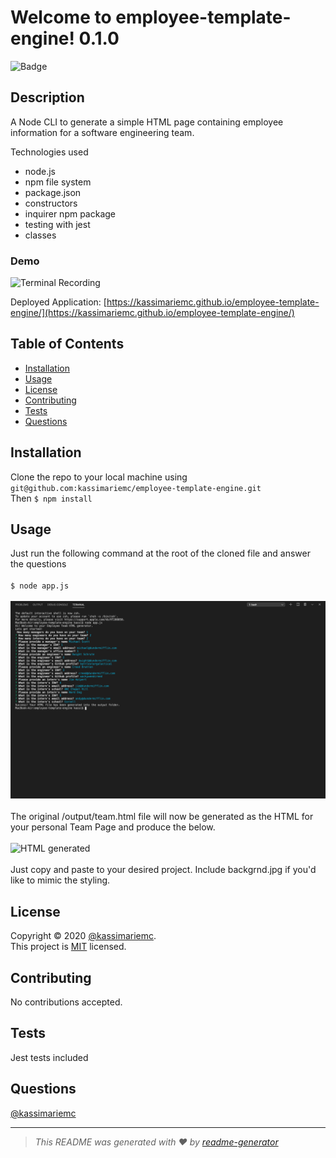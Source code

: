 
  # Welcome to employee-template-engine! 0.1.0
  ![Badge](https://img.shields.io/badge/license-MIT-green)

  ## Description

  A Node CLI to generate a simple HTML page containing employee information for a software engineering team.

  Technologies used
  * node.js
  * npm file system
  * package.json
  * constructors
  * inquirer npm package
  * testing with jest
  * classes

  ### Demo
  ![Terminal Recording](/images/terminal-recording.gif)

  Deployed Application: [https://kassimariemc.github.io/employee-template-engine/](https://kassimariemc.github.io/employee-template-engine/)

  ## Table of Contents

  * [Installation](#installation)
  * [Usage](#usage)
  * [License](#license)
  * [Contributing](#contributing)
  * [Tests](#tests)
  * [Questions](#questions)
  
  ## Installation

  Clone the repo to your local machine using `git@github.com:kassimariemc/employee-template-engine.git`<br>Then `$ npm install`

  ## Usage

  Just run the following command at the root of the cloned file and answer the questions<br><br>`$ node app.js`<br><br>![Terminal View](/images/terminal.png)<br><br> The original /output/team.html file will now be generated as the HTML for your personal Team Page and produce the below. <br><br>![HTML generated](/images/team.png)<br><br>Just copy and paste to your desired project. Include backgrnd.jpg if you'd like to mimic the styling.

  ## License

  Copyright &#169; 2020 [@kassimariemc](https://github.com/kassimariemc).<br>
  This project is [MIT](https://choosealicense.com/licenses/mit/) licensed.
  
  ## Contributing

  No contributions accepted.

  ## Tests

  Jest tests included

  ## Questions

  [@kassimariemc](https://github.com/kassimariemc)<br>

  _____________________________________________________
  > *This README was generated with &hearts; by [readme-generator](https://github.com/kassimariemc/README-generator)*
